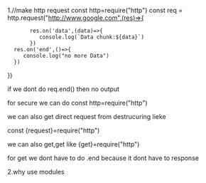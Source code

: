 1.//make http request
const http=require("http")
const req = http.request("http://www.google.com",(res)=>{

           res.on('data',(data)=>{
              console.log(`Data chunk:${data}`)
           })
      res.on('end',()=>{
         console.log("no more Data")
      })
   })

 if we dont do req.end() then no output 

 for secure we can do const http=require("http")

we can also get direct request from destrucuring lieke

const {request}=require("http")


we can also get,get like {get}=require("http")

for get we dont have to do .end because it dont have to response



2.why use modules

















